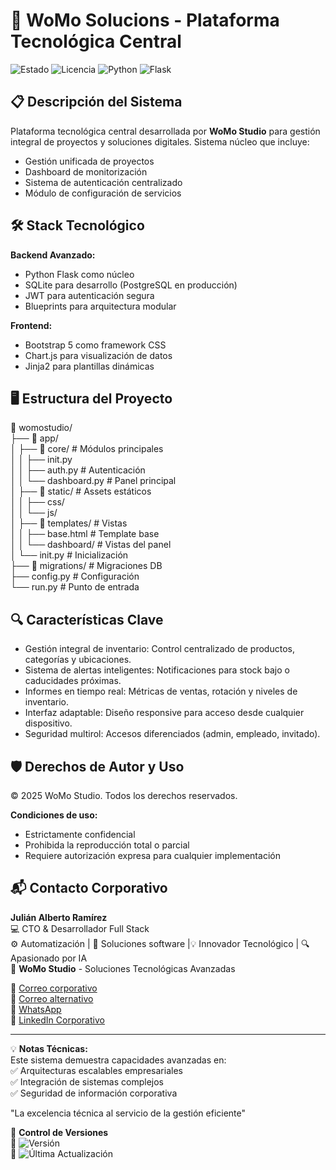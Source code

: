 # 🚀 WoMo Solucions - Plataforma Tecnológica Central

![Estado](https://img.shields.io/badge/🚀_En_Desarrollo-active-orange) 
![Licencia](https://img.shields.io/badge/Licencia-🔒_Privada-red)
![Python](https://img.shields.io/badge/Python-3776AB?logo=python&logoColor=white)
![Flask](https://img.shields.io/badge/Flask-000000?logo=flask&logoColor=white)

## 📋 Descripción del Sistema

Plataforma tecnológica central desarrollada por **WoMo Studio** para gestión integral de proyectos y soluciones digitales. Sistema núcleo que incluye:

- Gestión unificada de proyectos
- Dashboard de monitorización
- Sistema de autenticación centralizado
- Módulo de configuración de servicios

## 🛠 Stack Tecnológico

**Backend Avanzado:**
- Python Flask como núcleo
- SQLite para desarrollo (PostgreSQL en producción)
- JWT para autenticación segura
- Blueprints para arquitectura modular

**Frontend:**
- Bootstrap 5 como framework CSS
- Chart.js para visualización de datos
- Jinja2 para plantillas dinámicas

## 🖥️ Estructura del Proyecto
📁 womostudio/  
├── 📂 app/  
│ ├── 📂 core/ # Módulos principales  
│ │ ├── init.py  
│ │ ├── auth.py # Autenticación  
│ │ └── dashboard.py # Panel principal  
│ ├── 📂 static/ # Assets estáticos  
│ │ ├── css/  
│ │ └── js/  
│ ├── 📂 templates/ # Vistas  
│ │ ├── base.html # Template base  
│ │ └── dashboard/ # Vistas del panel  
│ └── init.py # Inicialización  
├── 📂 migrations/ # Migraciones DB  
├── config.py # Configuración  
└── run.py # Punto de entrada  


## 🔍 Características Clave
- Gestión integral de inventario: Control centralizado de productos, categorías y ubicaciones.
- Sistema de alertas inteligentes: Notificaciones para stock bajo o caducidades próximas.
- Informes en tiempo real: Métricas de ventas, rotación y niveles de inventario.
- Interfaz adaptable: Diseño responsive para acceso desde cualquier dispositivo.
- Seguridad multirol: Accesos diferenciados (admin, empleado, invitado).

## 🛡️ Derechos de Autor y Uso

© 2025 WoMo Studio. Todos los derechos reservados.

**Condiciones de uso:**
- Estrictamente confidencial
- Prohibida la reproducción total o parcial
- Requiere autorización expresa para cualquier implementación

## 📬 Contacto Corporativo

**Julián Alberto Ramírez**  
💻 CTO & Desarrollador Full Stack   
⚙️ Automatización | 🧩 Soluciones software |💡 Innovador Tecnológico | 🔍 Apasionado por IA  
🏢 **WoMo Studio** - Soluciones Tecnológicas Avanzadas  

📧 [Correo corporativo](mailto:womostd@gmail.com)  
📧 [Correo alternativo](mailto:juliram81@hotmail.com)  
📱 [WhatsApp](https://wa.me/573180401930)  
🔗 [LinkedIn Corporativo](https://www.linkedin.com/company/womo-studio/)  
   
---

💡 **Notas Técnicas:**  
Este sistema demuestra capacidades avanzadas en:  
✅ Arquitecturas escalables empresariales  
✅ Integración de sistemas complejos  
✅ Seguridad de información corporativa  

"La excelencia técnica al servicio de la gestión eficiente"


📅 **Control de Versiones**  
📅 ![Versión](https://img.shields.io/badge/Versión-3.2.0-blue)  
🔄 ![Última Actualización](https://img.shields.io/badge/Actualizado-Jun_2025-green)

